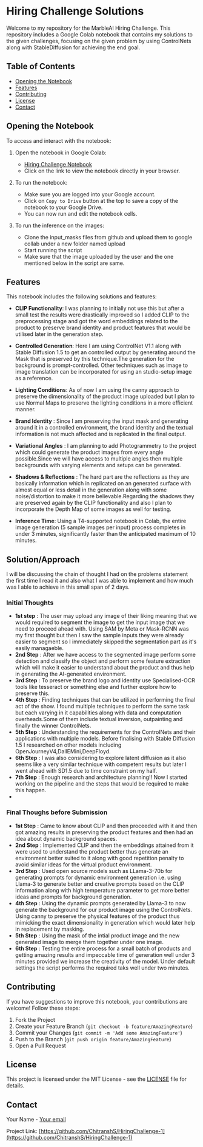 # Hiring Challenge Solutions

Welcome to my repository for the MarbleAI Hiring Challenge. This repository includes a Google Colab notebook that contains my solutions to the given challenges, focusing on the given problem by using ControlNets along with StableDiffusion for achieving the end goal.

## Table of Contents

- [Opening the Notebook](#opening-the-notebook)
- [Features](#features)
- [Contributing](#contributing)
- [License](#license)
- [Contact](#contact)

## Opening the Notebook

To access and interact with the notebook:

1. Open the notebook in Google Colab:
   - [Hiring Challenge Notebook](https://github.com/ChitranshS/HiringChallenge-1/blob/main/Hiring_Challenge.ipynb)
   - Click on the link to view the notebook directly in your browser.

2. To run the notebook:
   - Make sure you are logged into your Google account.
   - Click on `Copy to Drive` button at the top to save a copy of the notebook to your Google Drive.
   - You can now run and edit the notebook cells.
3. To run the inference on the images:
   - Clone the input_masks files from github and upload them to google collab under a new folder named upload
   - Start running the script
   - Make sure that the image uploaded by the user and the one mentioned below in the script are same.

## Features

This notebook includes the following solutions and features:

- **CLIP Functionality**: I was planning to initially not use this but after a small test the results were drastically improved so I added CLIP to the preprocessing stage and got the word embeddings related to the product to preserve brand identity and product features that would be utilised later in the generation step.
- **Controlled Generation**: Here I am using ControlNet V1.1 along with Stable Diffusion 1.5 to get an controlled output by generating around the Mask that is preserved by this technique.The generation for the background is prompt-controlled. Other techniques such as image to image translation can be incorporated for using an studio-setup image as a reference.
  
- **Lighting Conditions**: As of now I am using the canny approach to preserve the dimensionality of the product image uploaded but I plan to use Normal Maps to preserve the lighting conditions in a more efficient manner.
  
- **Brand Identity** : Since I am preserving the input mask and generating around it in a controlled environment, the brand identity and the textual information is not much affected and is replicated in the final output.
  
- **Variational Angles** : I am planning to add Photogrammetry to the project which could generate the product images from every angle possible.Since we will have access to multiple angles then multiple backgrounds with varying elements and setups can be generated.
  
- **Shadows & Reflections** : The hard part are the reflections as they are basically information which in replicated on an generated surface with almost equal or less detail in the generation along with some noise/distortion to make it more believable.Regarding the shadows they are preserved again by the CLIP functionality and also I plan to incorporate the Depth Map of some images as well for testing.
  
- **Inference Time**: Using a T4-supported notebook in Colab, the entire image generation (5 sample images per input) process completes in under 3 minutes, significantly faster than the anticipated maximum of 10 minutes.

## Solution/Approach
I will be discussing the chain of thought I had on the problems statement the first time I read it and also what I was able to implement and how much was I able to achieve in this small span of 2 days.
### Initial Thoughts
- **1st step** : The user may upload any image of their liking meaning that we would required to segment the image to get the input image that we need to proceed ahead with. Using SAM by Meta or Mask-RCNN was my first thought but then I saw the sample inputs they were already easier to segment so I immediately skipped the segmentation part as it's easily managaeble.
- **2nd Step** : After we have access to the segmented image perform some detection and classify the object and perform some feature extraction which will make it easier to understand about the product and thus help in generating the AI-generated environment.
- **3rd Step** : To preserve the brand logo and identity use Specialised-OCR tools like tesseract or something else and further explore how to preserve this.
- **4th Step** : Finding techniques that can be utilized in performing the final act of the show. I found multiple techniques to perform the same task but each varying in it capabilities along with data and computation overheads.Some of them include textual inversion, outpainting and finally the winner ControlNets.
- **5th Step** : Understanding the requirements for the ControlNets and their applications with multiple models. Before finalising with Stable Diffusion 1.5 I researched on other models including OpenJourneyV4,DallEMini,DeepFloyd.
- **6th Step** :  I was also considering to explore latent diffusion as it also seems like a very similar technique with competent results but later I went ahead with SD1.5 due to time constraint on my half.
- **7th Step** : Enough research and architecture planning!! Now I started working on the pipeline and the steps that would be required to make this happen.
- 
### Final Thoughs before Submission
- **1st Step** : Came to know about CLIP and then proceeded with it and then got amazing results in preserving the product features and then had an idea about dynamic background spaces.
- **2nd Step** : Implemented CLIP and then the embeddings attained from it were used to understand the product better thus generate an environment better suited to it along with good repetition penalty to avoid similar ideas for the virtual product environment.
- **3rd Step** : Used open source models such as LLama-3-70b for generating prompts for dynamic environment generation i.e. using Llama-3 to generate better and creative prompts based on the CLIP information along with high temperature parameter to get more better ideas and prompts for background generation.
- **4th Step** : Using the dynamic prompts generated by Llama-3 to now generate the background for our product image using the ControlNets. Using canny to preserve the physical features of the product thus mimicking the exact dimensionality in generation which would later help in replacement by masking.
- **5th Step** : Using the mask of the intial product image and the new generated image to merge them together under one image.
- **6th Step** : Testing the entire process for a small batch of products and getting amazing results and impeccable time of generation well under 3 minutes provided we increase the creativity of the model. Under default settings the script performs the required taks well under two minutes.
## Contributing

If you have suggestions to improve this notebook, your contributions are welcome! Follow these steps:

1. Fork the Project
2. Create your Feature Branch (`git checkout -b feature/AmazingFeature`)
3. Commit your Changes (`git commit -m 'Add some AmazingFeature'`)
4. Push to the Branch (`git push origin feature/AmazingFeature`)
5. Open a Pull Request

## License

This project is licensed under the MIT License - see the [LICENSE](LICENSE) file for details.

## Contact

Your Name - [Your email](mailto:chitransh0210@gmail.com)

Project Link: [https://github.com/ChitranshS/HiringChallenge-1](https://github.com/ChitranshS/HiringChallenge-1)
